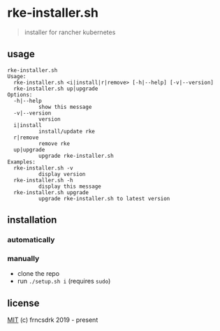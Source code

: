 # rke-installer.sh

> installer for rancher kubernetes

## usage

```
rke-installer.sh
Usage:
  rke-installer.sh <i|install|r|remove> [-h|--help] [-v|--version]
  rke-installer.sh up|upgrade
Options:
  -h|--help
          show this message
  -v|--version
          version
  i|install
          install/update rke
  r|remove
          remove rke
  up|upgrade
          upgrade rke-installer.sh
Examples:
  rke-installer.sh -v
          display version
  rke-installer.sh -h
          display this message
  rke-installer.sh upgrade
          upgrade rke-installer.sh to latest version
```

## installation

### automatically

### manually

- clone the repo
- run `./setup.sh i` (requires `sudo`)

## license

[MIT](https://github.com/frncsdrk/rke-installer.sh/blob/master/LICENSE) (c) frncsdrk 2019 - present
